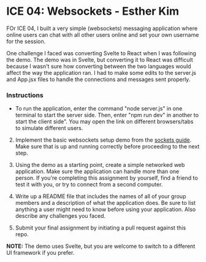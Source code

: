 # ICE 04: Websockets - Esther Kim

FOr ICE 04, I built a very simple (websockets) messaging application where online users can chat with all other users online and set your own username for the session.

One challenge I faced was converting Svelte to React when I was following the demo. The demo was in Svelte, but converting it to React was difficult because I wasn't sure how converting between the two languages would affect the way the application ran. I had to make some edits to the server.js and App.jsx files to handle the connections and messages sent properly.

### Instructions

- To run the application, enter the command "node server.js" in one terminal to start the server side. Then, enter "npm run dev" in another to start the client side". You may open the link on different browsers/tabs to simulate different users.

2. Implement the basic websockets setup demo from the [sockets guide](https://github.com/jmcuneo/cs4241-guides/blob/master/using.sockets.md). Make sure that is up and running correctly before proceeding to the next step.

3. Using the demo as a starting point, create a simple networked web application. Make sure the application can handle more than one person. If you're completing this assignment by yourself, find a friend to test it with you, or try to connect from a second computer.

4. Write up a README file that includes the names of all of your group members and a description of what the application does. Be sure to list anything a user might need to know before using your application. Also describe any challenges you faced.

5. Submit your final assignment by initiating a pull request against this repo.

**NOTE:** The demo uses Svelte, but you are welcome to switch to a different UI framework if you prefer.
